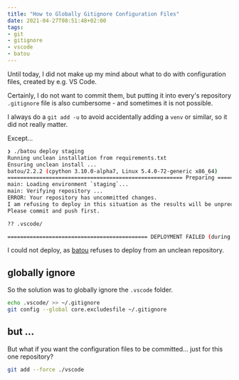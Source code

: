 ```yaml
---
title: "How to Globally Gitignore Configuration Files"
date: 2021-04-27T08:51:48+02:00
tags:
- git
- gitignore
- vscode
- batou
---
```


Until today,
I did not make up my mind about what to do with configuration files,
created by e.g. VS Code.

Certainly, I do not want to commit them,
but putting it into every's repository `.gitignore` file is also cumbersome - and sometimes it is not possible.

I always do a `git add -u` to avoid accidentally adding a `venv` or similar,
so it did not really matter.

Except...

```bash
❯ ./batou deploy staging
Running unclean installation from requirements.txt
Ensuring unclean install ...
batou/2.2.2 (cpython 3.10.0-alpha7, Linux 5.4.0-72-generic x86_64)
======================================================= Preparing ========================================================
main: Loading environment `staging`...
main: Verifying repository ...
ERROR: Your repository has uncommitted changes.
I am refusing to deploy in this situation as the results will be unpredictable.
Please commit and push first.

?? .vscode/

============================================ DEPLOYMENT FAILED (during load) =============================================
```

I could not deploy,
as [batou](https://batou.readthedocs.io/en/stable/) refuses to deploy from an unclean repository.

## globally ignore

So the solution was to globally ignore the `.vscode` folder.

```bash
echo .vscode/ >> ~/.gitignore
git config --global core.excludesfile ~/.gitignore
```

## but ...

But what if you want the configuration files to be committed... 
just for this one repository?

```bash
git add --force ./vscode
```
